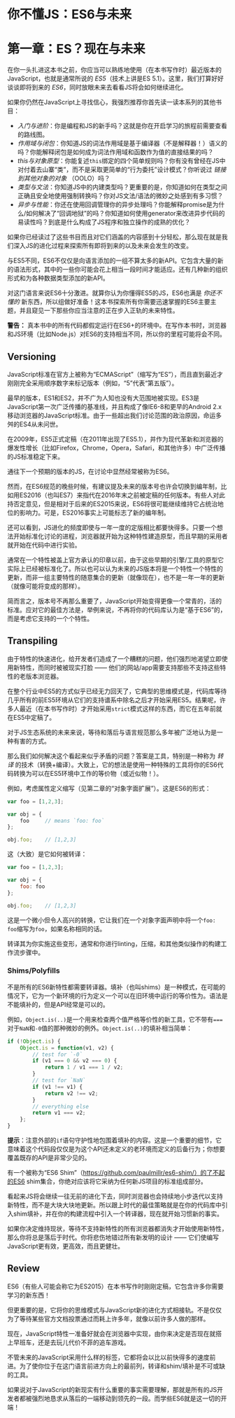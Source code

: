 # 你不懂JS：ES6与未来
# 第一章：ES？现在与未来

在你一头扎进这本书之前，你应当可以熟练地使用（在本书写作时）最近版本的JavaScript，也就是通常所说的 *ES5*（技术上讲是ES 5.1）。这里，我们打算好好谈谈即将到来的 *ES6*，同时放眼未来去看看JS将会如何继续进化。

如果你仍然在JavaScript上寻找信心，我强烈推荐你首先读一读本系列的其他书目：

* *入门与进阶*：你是编程和JS的新手吗？这就是你在开启学习的旅程前需要查看的路线图。
* *作用域与闭包*：你知道JS的词法作用域是基于编译器（不是解释器！）语义的吗？你能解释闭包是如何成为词法作用域和函数作为值的直接结果的吗？
* *this与对象原型*：你能复述`this`绑定的四个简单规则吗？你有没有曾经在JS中对付着去山寨“类”，而不是采取更简单的“行为委托”设计模式？你听说过 *链接到其他对象的对象* （OOLO）吗？
* *类型与文法*：你知道JS中的内建类型吗？更重要的是，你知道如何在类型之间正确且安全地使用强制转换吗？你对JS文法/语法的微妙之处感到有多习惯？
* *异步与性能*：你还在使用回调管理你的异步处理吗？你能解释promise是为什么/如何解决了“回调地狱”的吗？你知道如何使用generator来改进异步代码的易读性吗？到底是什么构成了JS程序和独立操作的成熟的优化？

如果你已经读过了这些书目而且对它们涵盖的内容感到十分轻松，那么现在就是我们深入JS的进化过程来探索所有即将到来的以及未来会发生的改变。

与ES5不同，ES6不仅仅是向语言添加的一组不算太多的新API。它包含大量的新的语法形式，其中的一些你可能会花上相当一段时间才能适应。还有几种新的组织形式和为各种数据类型添加的新API。

对这门语言来说ES6十分激进。就算你认为你懂得ES5的JS，ES6也满是 *你还不懂的* 新东西，所以组做好准备！这本书探索所有你需要迅速掌握的ES6主要主题，并且窥见一下那些你应当注意的正在步入正轨的未来特性。

**警告：** 真本书中的所有代码都假定运行在ES6+的环境中。在写作本书时，浏览器和JS环境（比如Node.js）对ES6的支持相当不同，所以你的里程可能将会不同。

## Versioning

JavaScript标准在官方上被称为“ECMAScript”（缩写为“ES”），而且直到最近才刚刚完全采用顺序数字来标记版本（例如，“5”代表“第五版”）。

最早的版本，ES1和ES2，并不广为人知也没有大范围地被实现。ES3是JavaScript第一次广泛传播的基准线，并且构成了像IE6-8和更早的Android 2.x移动浏览器的JavaScript标准。由于一些超出我们讨论范围的政治原因，命运多舛的ES4从未问世。

在2009年，ES5正式定稿（在2011年出现了ES5.1），并作为现代革新和浏览器的爆发性增长（比如Firefox，Chrome，Opera，Safari，和其他许多）中广泛传播的JS标准稳定下来。

通往下一个预期的版本的JS，在讨论中显然经常被称为ES6。

然而，在ES6规范的晚些时候，有建议提及未来的版本号也许会切换到编年制，比如用ES2016（也叫ES7）来指代在2016年末之前被定稿的任何版本。有些人对此持否定意见，但是相对于后来的ES2015来说，ES6将很可能继续维持它占统治地位的影响力。可是，ES2016事实上可能标志了新的编年制。

还可以看到，JS进化的频度即使与一年一度的定版相比都要快得多。只要一个想法开始标准化讨论的进程，浏览器就开始为这种特性建造原型，而且早期的采用者就开始在代码中进行实验。

通常在一个特性被盖上官方承认的印章以前，由于这些早期的引擎/工具的原型它实际上已经被标准化了。所以也可以认为未来的JS版本将是一个特性一个特性的更新，而非一组主要特性的随意集合的更新（就像现在），也不是一年一年的更新（就像可能将变成的那样）。

简而言之，版本号不再那么重要了，JavaScript开始变得更像一个常青的，活的标准。应对它的最佳方法是，举例来说，不再将你的代码库认为是“基于ES6”的，而是考虑它支持的一个个特性。

## Transpiling

由于特性的快速进化，给开发者们造成了一个糟糕的问题，他们强烈地渴望立即使用新特性，而同时被被现实打脸 —— 他们的网站/app需要支持那些不支持这些特性的老版本浏览器。

在整个行业中ES5的方式似乎已经无力回天了，它典型的思维模式是，代码库等待几乎所有的前ES5环境从它们的支持谱系中除名之后才开始采用ES5。结果呢，许多人最近（在本书写作时）才开始采用`strict`模式这样的东西，而它在五年前就在ES5中定稿了。

对于JS生态系统的未来来说，等待和落后与语言规范那么多年被广泛地认为是一种有害的方式。

那么我们如何解决这个看起来似乎矛盾的问题？答案是工具，特别是一种称为 *转译* 的技术（转换+编译）。大致上，它的想法是使用一种特殊的工具将你的ES6代码转换为可以在ES5环境中工作的等价物（或近似物！）。

例如，考虑属性定义缩写（见第二章的“对象字面扩展”）。这是ES6的形式：

```js
var foo = [1,2,3];

var obj = {
	foo		// means `foo: foo`
};

obj.foo;	// [1,2,3]
```

这（大致）是它如何被转译：

```js
var foo = [1,2,3];

var obj = {
	foo: foo
};

obj.foo;	// [1,2,3]
```

这是一个微小但令人高兴的转换，它让我们在一个对象字面声明中将一个`foo: foo`缩写为`foo`，如果名称相同的话。

转译其为你实施这些变形，通常和你进行linting，压缩，和其他类似操作的构建工作流步骤中。

### Shims/Polyfills

不是所有的ES6新特性都需要转译器。填补（也叫shims）是一种模式，在可能的情况下，它为一个新环境的行为定义一个可以在旧环境中运行的等价性为。语法是不能填补的，但是API经常是可以的。

例如，`Object.is(..)`是一个用来检查两个值严格等价性的新工具，它不带有`===`对于`NaN`和`-0`值的那种微妙的例外。`Object.is(..)`的填补相当简单：

```js
if (!Object.is) {
	Object.is = function(v1, v2) {
		// test for `-0`
		if (v1 === 0 && v2 === 0) {
			return 1 / v1 === 1 / v2;
		}
		// test for `NaN`
		if (v1 !== v1) {
			return v2 !== v2;
		}
		// everything else
		return v1 === v2;
	};
}
```

**提示**：注意外部的`if`语句守护性地包围着填补的内容。这是一个重要的细节，它意味着这个代码段仅仅是为这个API还未定义的老环境而定义的后备行为；你想要覆盖既存的API是非常少见的。

有一个被称为“ES6 Shim”（https://github.com/paulmillr/es6-shim/）的了不起的ES6 shim集合，你绝对应该将它采纳为任何新JS项目的标准组成部分。

看起来JS将会继续一往无前的进化下去，同时浏览器也会持续地小步迭代以支持新特性，而不是大块大块地更新。所以跟上时代的最佳策略就是在你的代码库中引入shim填补，并在你的构建流程中引入一个转译器，现在就开始习惯新的事实。

如果你决定维持现状，等待不支持新特性的所有浏览器都消失才开始使用新特性，那么你将总是落后于时代。你将悲伤地错过所有新发明的设计 —— 它们使编写JavaScript更有效，更高效，而且更健壮。

## Review

ES6（有些人可能会称它为ES2015）在本书写作时刚刚定稿，它包含许多你需要学习的新东西！

但更重要的是，它将你的思维模式与JavaScript新的进化方式相接轨。不是仅仅为了等待某些官方文档投票通过而耗上许多年，就像以前许多人做的那样。

现在，JavaScript特性一准备好就会在浏览器中实现，由你来决定是否现在就搭上早班车，还是去玩儿代价不菲的追车游戏。

不管未来的JavaScript采用什么样的标签，它都将会以比以前快得多的速度前进。为了使你位于在这门语言前进方向上的最前列，转译和shim/填补是不可或缺的工具。

如果说对于JavaScript的新现实有什么重要的事实需要理解，那就是所有的JS开发者都被强烈地恳求从落后的一端移动到领先的一段。而学些ES6就是这一切的开端！

